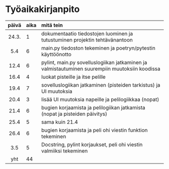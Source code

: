 # Työaikakirjanpito

| päivä | aika | mitä tein  |
| :----:|:-----| :-----|
| 24.3. | 1    | dokumentaatio tiedostojen luominen ja tutustuminen projektin tehtävänantoon |
| 5.4   | 6    | main.py tiedoston tekeminen ja poetryn/pytestin käyttöönotto|
| 12.4  | 6    | pylint, main.py sovelluslogiikan jatkaminen ja valmistautuminen suurempiin muutoksiin koodissa |
| 16.4  | 4    | luokat pisteille ja itse pelille |
| 19.4  | 7    | sovelluslogiikan jatkaminen (pisteiden tarkistus) ja UI muutoksia |
| 20.4  | 3    | lisää UI muutoksia napeille ja pelilogiikkaa (nopat) |
| 21.4  | 6    | bugien korjaamista ja pelilogiikan jatkamista (nopat ja pisteiden päivitys) |
| 25.4  | 5    | sama kuin 21.4 |
| 26.4  | 6    | bugien korjaamista ja peli ohi viestin funktion tekeminen |
| 3.5   | 5    | Docstring, pylint korjaukset, peli ohi viestin valmiiksi tekeminen |
| yht   | 44   | | 
